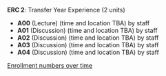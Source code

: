 **ERC 2**: Transfer Year Experience (2 units)

- **A00** (Lecture) (time and location TBA) by staff
- **A01** (Discussion) (time and location TBA) by staff
- **A02** (Discussion) (time and location TBA) by staff
- **A03** (Discussion) (time and location TBA) by staff
- **A04** (Discussion) (time and location TBA) by staff

[Enrollment numbers over time](./ERC2.tsv)
